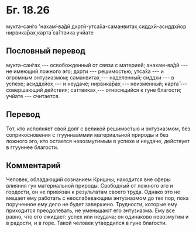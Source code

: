 # Бг. 18.26

мукта-сан̇го 'нахам̇-ва̄дӣ дхр̣тй-утса̄ха-саманвитах̣ сиддхй-асиддхйор
нирвика̄рах̣ карта̄ са̄ттвика учйате

## Пословный перевод

мукта-сан̇гах̣ --- освобожденный от связи с материей; анахам-ва̄дӣ --- не
имеющий ложного эго; дхр̣ти --- решимостью; утса̄ха --- и огромным
энтузиазмом; саманвитах̣ --- наделенный; сиддхи --- в успехе; асиддхйох̣
--- и неудаче; нирвика̄рах̣ --- неизменный; карта̄ --- совершающий
действия; са̄ттвиках̣ --- относящийся к гуне благости; учйате ---
считается.

## Перевод

Тот, кто исполняет свой долг с великой решимостью и энтузиазмом, без
соприкосновения с ггууннааммии материальной природы и без ложного эго,
кто остается невозмутимым в успехе и неудаче, действует в ггууннее
благости.

## Комментарий

Человек, обладающий сознанием Кришны, находится вне сферы влияния гун
материальной природы. Свободный от ложного эго и гордости, он не
привязан к результатам своего труда. Однако это не мешает ему работать с
неослабевающим энтузиазмом до тех пор, пока порученное ему дело не будет
завершено. Трудности, которые ему приходится преодолевать, не уменьшают
его энтузиазма. Ему все равно, что его ожидает: успех или неудача; он
одинаково невозмутим и в радости, и в горе. Такой человек утвердился в
гуне благости.
